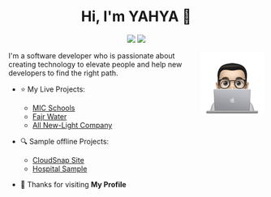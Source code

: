
<h1 align="center">Hi, I'm YAHYA 👋</h1>
<p align="center">
    <a href="https://twitter.com/YaH_Amran"><img src="https://img.shields.io/badge/twitter-%231FA1F1?style=flat&logo=twitter&logoColor=white"/></a>
    <a href="https://linkedin.com/in/yahya-amran"><img src="https://img.shields.io/badge/linkedin-%230177B5?style=flat&logo=linkedin&logoColor=white"/></a>
  </p>
  
  <img src="https://github.com/emeran123/emeran123/blob/main/profile-img.png" align="right" width="25%"/>

I'm a software developer who is passionate about creating technology to elevate people and help new developers to find the right path. 

- ⭐ My Live Projects: 
  - [MIC Schools](http://demo.ye.school/)
  - [Fajr Water](https://miahfajr.com/)
  - [All New-Light Company](http://allnew-light.com/ar)
  
- 🔍 Sample offline Projects:
    - [CloudSnap Site](https://github.com/emeran123/CloudSnap)
    - [Hospital Sample](https://github.com/emeran123/hospital-sample)
    
- 💬 Thanks for visiting **My Profile**
